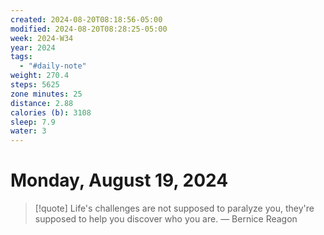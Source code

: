 ```yaml
---
created: 2024-08-20T08:18:56-05:00
modified: 2024-08-20T08:28:25-05:00
week: 2024-W34
year: 2024
tags:
  - "#daily-note"
weight: 270.4
steps: 5625
zone minutes: 25
distance: 2.88
calories (b): 3108
sleep: 7.9
water: 3
---
```

# Monday, August 19, 2024

> [!quote] Life's challenges are not supposed to paralyze you, they're supposed to help you discover who you are.
> — Bernice Reagon
